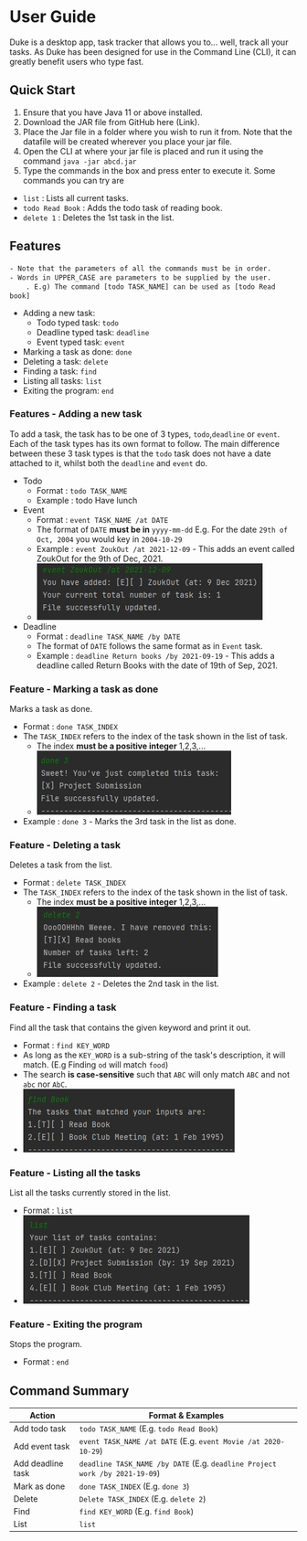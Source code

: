 # User Guide
Duke is a desktop app, task tracker that allows you to... well, track all your tasks.
As Duke has been designed for use in the Command Line (CLI), it can greatly benefit users who
type fast.
## Quick Start
1. Ensure that you have Java 11 or above installed.
2. Download the JAR file from GitHub here (Link).
3. Place the Jar file in a folder where you wish to run it from. Note that
the datafile will be created wherever you place your jar file.
4. Open the CLI at where your jar file is placed and run it using the command
`java -jar abcd.jar`
5. Type the commands in the box and press enter to execute it. Some commands you can try are

- `list` : Lists all current tasks.
- `todo Read Book` : Adds the todo task of reading book.
- `delete 1` : Deletes the 1st task in the list. 


## Features

```
- Note that the parameters of all the commands must be in order.
- Words in UPPER_CASE are parameters to be supplied by the user.
    . E.g) The command [todo TASK_NAME] can be used as [todo Read book]
```
* Adding a new task:
    * Todo typed task: `todo`
    * Deadline typed task: `deadline`
    * Event typed task: `event`
* Marking a task as done: `done`
* Deleting a task: `delete`
* Finding a task: `find`
* Listing all tasks: `list`
* Exiting the program: `end`

### Features - Adding a new task
To add a task, the task has to be one of 3 types, `todo`,`deadline` or `event`.
Each of the task types has its own format to follow. The main difference between these 3
task types is that the `todo` task does not have a date attached to it, whilst both the `deadline`
and `event` do.

* Todo
    * Format : `todo TASK_NAME`
    * Example : todo Have lunch
* Event
    * Format : `event TASK_NAME /at DATE`
    * The format of `DATE` **must be in** `yyyy-mm-dd` E.g. For the date `29th of Oct, 2004` you would key in `2004-10-29`
    * Example : `event ZoukOut /at 2021-12-09` - This adds an event called ZoukOut for the 9th of Dec, 2021.
    * ![Adding Event](https://github.com/andrewtkh1/ip/blob/master/images/addEvent.jpg)
* Deadline
    * Format : `deadline TASK_NAME /by DATE`
    * The format of `DATE` follows the same format as in `Event` task.
    * Example : `deadline Return books /by 2021-09-19` - This adds a deadline called Return Books with the date of 19th of Sep, 2021.
### Feature - Marking a task as done
Marks a task as done.
* Format : `done TASK_INDEX`
* The `TASK_INDEX` refers to the index of the task shown in the list of task.
  * The index **must be a positive integer** 1,2,3,...
  * ![Done Task](https://github.com/andrewtkh1/ip/blob/master/images/doneEvent.jpg)
* Example : `done 3` - Marks the 3rd task in the list as done.

### Feature - Deleting a task
Deletes a task from the list.

* Format : `delete TASK_INDEX`
* The `TASK_INDEX` refers to the index of the task shown in the list of task.
    * The index **must be a positive integer** 1,2,3,...
    * ![Delete Task](https://github.com/andrewtkh1/ip/blob/master/images/deleteTask.jpg)
* Example : `delete 2` - Deletes the 2nd task in the list.

### Feature - Finding a task
Find all the task that contains the given keyword and print it out.
* Format : `find KEY_WORD`
* As long as the `KEY_WORD` is a sub-string of the task's description, it will match. (E.g Finding `od` will match `food`)  
* The search **is case-sensitive** such that `ABC` will only match `ABC` and not `abc` nor `AbC`.
* ![Find Task](https://github.com/andrewtkh1/ip/blob/master/images/findEvent.jpg)
### Feature - Listing all the tasks

List all the tasks currently stored in the list.
* Format : `list`
* ![List Task](https://github.com/andrewtkh1/ip/blob/master/images/listEvent.jpg)

### Feature - Exiting the program
Stops the program.
* Format : `end`

## Command Summary
|Action|Format & Examples|
|---|---|
|Add todo task|`todo TASK_NAME` (E.g. `todo Read Book`)|
|Add event task|`event TASK_NAME /at DATE` (E.g. `event Movie /at 2020-10-29`)|
|Add deadline task|`deadline TASK_NAME /by DATE` (E.g. `deadline Project work /by 2021-19-09`)|
|Mark as done|`done TASK_INDEX` (E.g. `done 3`)|
|Delete|`Delete TASK_INDEX` (E.g. `delete 2`)|
|Find|`find KEY_WORD` (E.g. `find Book`)|
|List|`list`|
